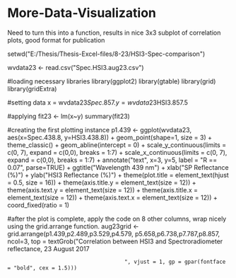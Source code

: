 # More-Data-Visualization
Need to turn this into a function, results in nice 3x3 subplot of correlation plots, good format for publication


setwd("E:/Thesis/Thesis-Excel-files/8-23/HSI3-Spec-comparison")


wvdata23 <- read.csv("Spec.HSI3.aug23.csv")

#loading necessary libraries
library(ggplot2)
library(gtable)
library(grid)
library(gridExtra)


#setting data 
x = wvdata23$Spec.857.
y = wvdata23$HSI3.857.5

#applying 
fit23 <- lm(x~y)
summary(fit23)

#creating the first plotting instance
p1.439 <- ggplot(wvdata23, aes(x=Spec.438.8, y=HSI3.438.8)) + 
  geom_point(shape=1, size = 3) +
  theme_classic() +
  geom_abline(intercept = 0) +
  scale_y_continuous(limits = c(0, 7), expand = c(0,0), breaks = 1:7) +
  scale_x_continuous(limits = c(0, 7), expand = c(0,0), breaks = 1:7) +
  annotate("text", x=3, y=5, label = "R == 0.07", parse=TRUE) +
  ggtitle("Wavelength 439 nm") +
  xlab("SP Reflectance (%)") + 
  ylab("HSI3 Reflectance (%)") +
  theme(plot.title = element_text(hjust = 0.5, size = 16)) +
  theme(axis.title.y = element_text(size = 12)) +
  theme(axis.text.y = element_text(size = 12)) +
  theme(axis.title.x = element_text(size = 12)) +
  theme(axis.text.x = element_text(size = 12)) +
  coord_fixed(ratio = 1)


#after the plot is complete, apply the code on 8 other columns, wrap nicely using the grid.arrange function. 
aug23grid <- grid.arrange(p1.439,p2.489,p3.529,p4.579, p5.658,p6.738,p7.787,p8.857, ncol=3, 
                          top = textGrob("Correlation between HSI3 and Spectroradiometer reflectance, 23 August 2017
                                         
                                         ", vjust = 1, gp = gpar(fontface = "bold", cex = 1.5)))

